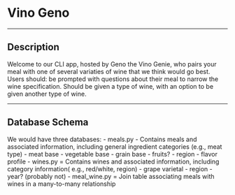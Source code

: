 # Vino Geno
--------------------------------------------------------------------------------------------------------------------------------------------------------
## Description

Welcome to our CLI app, hosted by Geno the Vino Genie, who pairs your meal with one of several variaties of wine that we think would go best. 
Users should:
    be prompted with questions about their meal to narrow the wine specification.
    Should be given a type of wine, with an option to be given another type of wine.

--------------------------------------------------------------------------------------------------------------------------------------------------------
## Database Schema

We would have three databases:
    - meals.py - Contains meals and associated information, including general ingredient categories (e.g., meat type)
      - meat base
      - vegetable base
      - grain base
      - fruits?
      - region
      - flavor profile
    - wines.py = Contains wines and associated information, including category information( e.g., red/white, region)
      - grape varietal
      - region
      - year? (probably not)
    - meal_wine.py = Join table associating meals with wines in a many-to-many relationship

